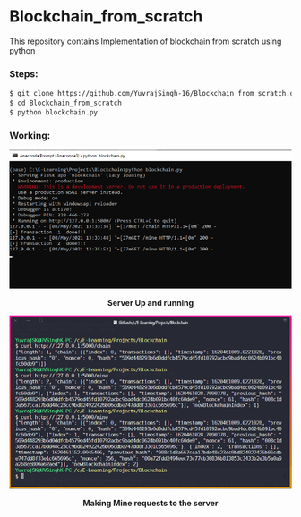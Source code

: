 # Blockchain_from_scratch
This repository contains Implementation of blockchain from scratch using python


### Steps:
```bash
$ git clone https://github.com/YuvrajSingh-16/Blockchain_from_scratch.git
$ cd Blockchain_from_scratch
$ python blockchain.py
```

### Working:

![](Media/server.png)


<p align="center"><b>Server Up and running<b></p>



![](Media/mine_requests.png)


<p align="center"><b>Making Mine requests to the server<b></p>
